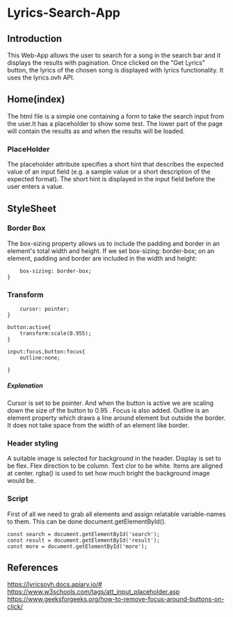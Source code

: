 # Lyrics-Search-App

## Introduction

This Web-App allows the user to search for a song in the search bar and it displays the results with pagination. Once clicked on the "Get Lyrics" button, the lyrics of the chosen song is displayed with lyrics functionality. It uses the lyrics.ovh API.

## Home(index)

The html file is a simple one containing a form to take the search input from the user.It has a placeholder to show some test. The lower part of the page will contain the results as and when the results will be loaded.

### PlaceHolder

The placeholder attribute specifies a short hint that describes the expected value of an input field (e.g. a sample value or a short description of the expected format).
The short hint is displayed in the input field before the user enters a value.

## StyleSheet

### Border Box

The box-sizing property allows us to include the padding and border in an element's total width and height.
If we set box-sizing: border-box; on an element, padding and border are included in the width and height:

```*{
	box-sizing: border-box;
}
```

### Transform
```button{
	cursor: pointer;
}

button:active{
	transform:scale(0.955);
}

input:focus,button:focus{
	outline:none;

}
```

##### Explanation

Cursor is set to be pointer. And when the button is active we are scaling down the size of the button to 0.95 . Focus is also added. Outline is an element property which draws a line around element but outside the border. It does not take space from the width of an element like border.

### Header styling

A suitable image is selected for background in the header. Display is set to be flex. Flex direction to be column. Text clor to be white. Items are aligned at center. rgba() is used to set how much bright the background image would be.

### Script

First of all we need to grab all elements and assign relatable variable-names to them. This can be done document.getElementById().
```const form = document.getElementById('form');
const search = document.getElementById('search');
const result = document.getElementById('result');
const more = document.getElementById('more');
```

## References

https://lyricsovh.docs.apiary.io/#
https://www.w3schools.com/tags/att_input_placeholder.asp
https://www.geeksforgeeks.org/how-to-remove-focus-around-buttons-on-click/
